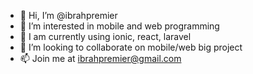 - 👋 Hi, I’m @ibrahpremier
- 👀 I’m interested in mobile and web programming
- 🌱 I am currently using ionic, react, laravel
- 💞️ I’m looking to collaborate on mobile/web big project
- 📫 Join me at ibrahpremier@gmail.com

<!---
ibrahpremier/ibrahpremier is a ✨ special ✨ repository because its `README.md` (this file) appears on your GitHub profile.
You can click the Preview link to take a look at your changes.
--->

